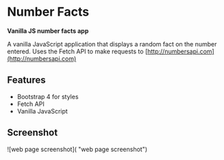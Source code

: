 # Number Facts

**Vanilla JS number facts app**

A vanilla JavaScript application that displays a random fact on the number entered.
Uses the Fetch API to make requests to [http://numbersapi.com](http://numbersapi.com)

## Features
* Bootstrap 4 for styles
* Fetch API
* Vanilla JavaScript

## Screenshot

![web page screenshot]( "web page screenshot")
